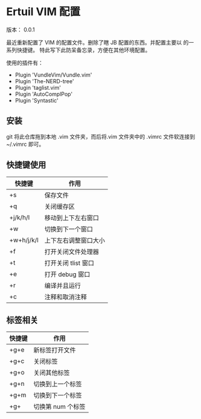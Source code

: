 # Ertuil VIM 配置

版本： 0.0.1

最近重新配置了 VIM 的配置文件。删除了瞎 JB 配置的东西。并配置主要以 <space> 的一系列快捷键。
特此写下此防呆备忘录，方便在其他环境配置。

使用的插件有：

* Plugin 'VundleVim/Vundle.vim'
* Plugin 'The-NERD-tree'
* Plugin 'taglist.vim'
* Plugin 'AutoComplPop'
* Plugin 'Syntastic'

## 安装

git 将此仓库拖到本地 .vim 文件夹，而后将.vim 文件夹中的 .vimrc 文件软连接到 ~/.vimrc 即可。

## 快捷键使用 

| 快捷键 | 作用 |
| ------ | ---- |
| <space>+s | 保存文件 |
| <space>+q | 关闭缓存区 |
| <space>+j/k/h/l | 移动到上下左右窗口 |
| <space>+w | 切换到下一个窗口 |
| <space>+w+h/j/k/l | 上下左右调整窗口大小 | 
| <space>+f | 打开关闭文件处理器 |
| <space>+t | 打开关闭 tlist 窗口 |
| <space>+e | 打开 debug 窗口 |
| <space>+r | 编译并且运行 |
| <space>+c | 注释和取消注释 |

## 标签相关

| 快捷键 | 作用 |
| ------ | ---- |
| <space>+g+e | 新标签打开文件 |
| <space>+g+c | 关闭标签 |
| <space>+g+o | 关闭其他标签 |
| <space>+g+n | 切换到上一个标签 |
| <space>+g+m | 切换到下一个标签 |
| <space>+g+<num> | 切换第 num 个标签 |
